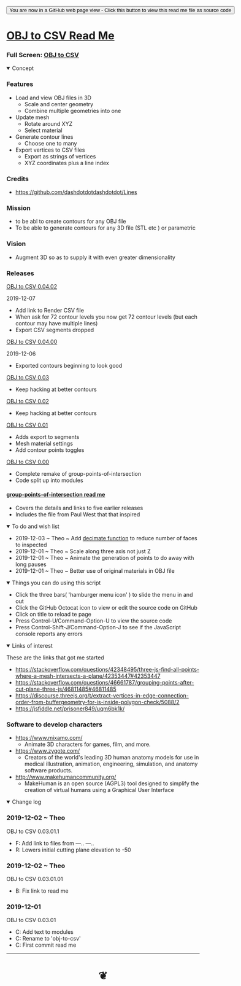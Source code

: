 <span style=display:none; >[You are now in a GitHub source code view - click this link to view Read Me file as a web page]( https://jaanga.github.io/demo/doug-d/obj-to-csv/readme.html "View file as a web page." ) </span>


<div><input type=button onclick="window.location.href='https://github.com/jaanga/jaanga.github.io/tree/master/demo/doug-d/obj-to-csv/README.md'";
value='You are now in a GitHub web page view - Click this button to view this read me file as source code' ></div>


# [OBJ to CSV Read Me]( #demo/doug-d/obj-to-csv/README.md )

<!--
<iframe src=https://jaanga.github.io/demo/doug-d/obj-to-csv/ width=100% height=500px >Iframes are not viewable in GitHub source code view</iframe>
_basic-html.html_
-->

### Full Screen: [OBJ to CSV]( https://jaanga.github.io/demo/doug-d/obj-to-csv/ )


<details open >
<summary>Concept</summary>

### Features

- Load and view OBJ files in 3D
	- Scale and center geometry
	- Combine multiple geometries into one
- Update mesh
	- Rotate around XYZ
	- Select material
- Generate contour lines
	- Choose one to many
- Export vertices to CSV files
	- Export as strings of vertices
	- XYZ coordinates plus a line index

### Credits

* https://github.com/dashdotdotdashdotdot/Lines

### Mission

* to be abl to create contours for any OBJ file
* To be able to generate contours for any 3D file (STL etc ) or parametric

### Vision

* Augment 3D so as to supply it with even greater dimensionality

### Releases

[OBJ to CSV 0.04.02 ]( v-0-04/get-contours-from-objects.html )

2019-12-07

* Add link to Render CSV file
* When ask for 72 contour levels you now get 72 contour levels (but each contour may have multiple lines)
* Export CSV segments dropped


[OBJ to CSV 0.04.00 ]( v-0-04/get-contours-from-objects.html )

2019-12-06

* Exported contours beginning to look good


[OBJ to CSV 0.03 ]( v-0-03/get-contours-from-objects.html )

* Keep hacking at better contours

[OBJ to CSV 0.02 ]( v-0-02/get-contours-from-objects.html )

* Keep hacking at better contours

[OBJ to CSV 0.01 ]( v-0-01/get-contours-from-objects.html )

* Adds export to segments
* Mesh material settings
* Add contour points toggles


[OBJ to CSV 0.00 ]( v-0-00/get-contours-from-objects.html )

* Complete remake of group-points-of-intersection
* Code split up into modules



#### [group-points-of-intersection read me]( https://jaanga.github.io/demo/doug-d/obj-to-csv/group-points-of-intersection/readme.html )

* Covers the details and links to five earlier releases
* Includes the file from Paul West that that inspired


</details>

<details open >
<summary>To do and wish list </summary>

* 2019-12-03 ~ Theo ~ Add [decimate function]( https://threejs.org/examples/webgl_modifier_simplifier.html ) to reduce number of faces to inspected
* 2019-12-01 ~ Theo ~ Scale along three axis not just Z
* 2019-12-01 ~ Theo ~ Animate the generation of points to do away with long pauses
* 2019-12-01 ~ Theo ~ Better use of original materials in OBJ file


</details>

<details open >
<summary> Things you can do using this script</summary>

* Click the three bars( 'hamburger menu icon' ) to slide the menu in and out
* Click the GitHub Octocat icon to view or edit the source code on GitHub
* Click on title to reload te page
* Press Control-U/Command-Option-U to view the source code
* Press Control-Shift-J/Command-Option-J to see if the JavaScript console reports any errors

</details>

<details open >
<summary>Links of interest</summary>

These are the links that got me started

* https://stackoverflow.com/questions/42348495/three-js-find-all-points-where-a-mesh-intersects-a-plane/42353447#42353447
* https://stackoverflow.com/questions/46661787/grouping-points-after-cut-plane-three-js/46811485#46811485
* https://discourse.threejs.org/t/extract-vertices-in-edge-connection-order-from-buffergeometry-for-is-inside-polygon-check/5088/2
* https://jsfiddle.net/prisoner849/uqm6bk1k/

### Software to develop characters

* https://www.mixamo.com/
	* Animate 3D characters for games, film, and more.
* https://www.zygote.com/
	* Creators of the world's leading 3D human anatomy models for use in medical illustration, animation, engineering, simulation, and anatomy software products.
* http://www.makehumancommunity.org/
	* MakeHuman is an open source (AGPL3) tool designed to simplify the creation of virtual humans using a Graphical User Interface


</details>

<details open >
<summary>Change log </summary>

### 2019-12-02 ~ Theo

OBJ to CSV 0.03.01.1

* F: Add link to files from &mdash;.. &mdash;..
* R: Lowers initial cutting plane elevation to -50


### 2019-12-02 ~ Theo

OBJ to CSV 0.03.01.01

* B: Fix link to read me

### 2019-12-01

OBJ to CSV 0.03.01

* C: Add text to modules
* C: Rename to 'obj-to-csv'
* C: First commit read me

</details>

***

# <center title="hello!" ><a href=javascript:window.scrollTo(0,0); style=text-decoration:none; > ❦ </a></center>

